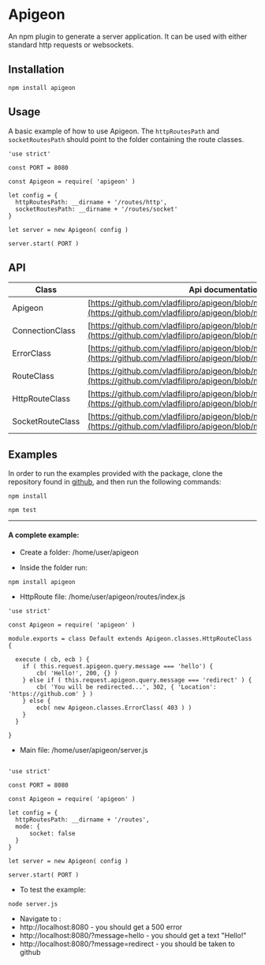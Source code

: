 # Apigeon

An npm plugin to generate a server application. It can be used with either standard http requests or websockets.

## Installation
```
npm install apigeon
```

## Usage
A basic example of how to use Apigeon. The `httpRoutesPath` and `socketRoutesPath` should point to the folder containing the route classes.

```
'use strict'

const PORT = 8080

const Apigeon = require( 'apigeon' )

let config = {
  httpRoutesPath: __dirname + '/routes/http',
  socketRoutesPath: __dirname + '/routes/socket'
}

let server = new Apigeon( config )

server.start( PORT )
```

## API

Class | Api documentation
--- | ---
Apigeon | [https://github.com/vladfilipro/apigeon/blob/master/docs/apigeon.md](https://github.com/vladfilipro/apigeon/blob/master/docs/apigeon.md)
ConnectionClass | [https://github.com/vladfilipro/apigeon/blob/master/docs/connection.md](https://github.com/vladfilipro/apigeon/blob/master/docs/connection.md)
ErrorClass | [https://github.com/vladfilipro/apigeon/blob/master/docs/error.md](https://github.com/vladfilipro/apigeon/blob/master/docs/error.md)
RouteClass | [https://github.com/vladfilipro/apigeon/blob/master/docs/route.md](https://github.com/vladfilipro/apigeon/blob/master/docs/route.md)
HttpRouteClass | [https://github.com/vladfilipro/apigeon/blob/master/docs/httproute.md](https://github.com/vladfilipro/apigeon/blob/master/docs/httproute.md)
SocketRouteClass | [https://github.com/vladfilipro/apigeon/blob/master/docs/socketroute.md](https://github.com/vladfilipro/apigeon/blob/master/docs/socketroute.md)

## Examples

In order to run the examples provided with the package, clone the repository found in [github](https://github.com/vladfilipro/apigeon.git), and then run the following commands:

```
npm install

npm test
```

---

#### A complete example:

- Create a folder: /home/user/apigeon

- Inside the folder run:

```
npm install apigeon
```

- HttpRoute file: /home/user/apigeon/routes/index.js

```
'use strict'

const Apigeon = require( 'apigeon' )

module.exports = class Default extends Apigeon.classes.HttpRouteClass {

  execute ( cb, ecb ) {
    if ( this.request.apigeon.query.message === 'hello') {
        cb( 'Hello!', 200, {} )
    } else if ( this.request.apigeon.query.message === 'redirect' ) {
        cb( 'You will be redirected...', 302, { 'Location': 'https://github.com' } )
    } else {
        ecb( new Apigeon.classes.ErrorClass( 403 ) )
    }
  }

}
```

- Main file: /home/user/apigeon/server.js

```

'use strict'

const PORT = 8080

const Apigeon = require( 'apigeon' )

let config = {
  httpRoutesPath: __dirname + '/routes',
  mode: {
      socket: false
  }
}

let server = new Apigeon( config )

server.start( PORT )

```

- To test the example:

```
node server.js
```

- Navigate to :
 - http://localhost:8080 - you should get a 500 error
 - http://localhost:8080/?message=hello - you should get a text "Hello!"
 - http://localhost:8080/?message=redirect - you should be taken to github
